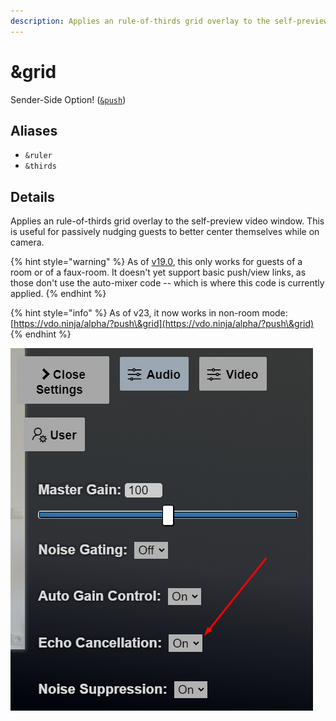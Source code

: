```yaml
---
description: Applies an rule-of-thirds grid overlay to the self-preview
---
```


# \&grid

Sender-Side Option! ([`&push`](../../source-settings/push.md))

## Aliases

* `&ruler`
* `&thirds`

## Details

Applies an rule-of-thirds grid overlay to the self-preview video window. This is useful for passively nudging guests to better center themselves while on camera.

{% hint style="warning" %}
As of [v19.0](../../release-notes/v19.md), this only works for guests of a room or of a faux-room. It doesn't yet support basic push/view links, as those don't use the auto-mixer code -- which is where this code is currently applied.
{% endhint %}

{% hint style="info" %}
As of v23, it now works in non-room mode:\
[https://vdo.ninja/alpha/?push\&grid](https://vdo.ninja/alpha/?push\&grid)
{% endhint %}

![](<../../.gitbook/assets/image (92).png>)
